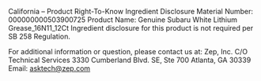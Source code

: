  
 
 
California – Product Right-To-Know Ingredient Disclosure 
Material Number: 000000000503900725 
Product Name: Genuine Subaru White Lithium Grease_16N11_12Ct 
Ingredient disclosure for this product is not required per SB 258 Regulation. 
 
For additional information or question, please contact us at: 
Zep, Inc. 
C/O Technical Services 
3330 Cumberland Blvd. SE, Ste 700 
Atlanta, GA 30339 
Email: asktech@zep.com 
 
 
 
 
